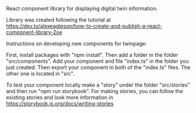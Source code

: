React component library for displaying digital twin information.

Library was created following the tutorial at https://dev.to/alexeagleson/how-to-create-and-publish-a-react-component-library-2oe

Instructions on developing new components for twinpage:

First, install packages with "npm install". Then add a folder in the folder "src/components". Add your component and file "index.ts" in the folder you just created. Then export your component in both of the "index.ts" files. The other one is located in "src". 

To test your component locally make a "story" under the folder "src/stories" and then run "npm run storybook". For making stories, you can follow the existing stories and look more information in https://storybook.js.org/docs/writing-stories
